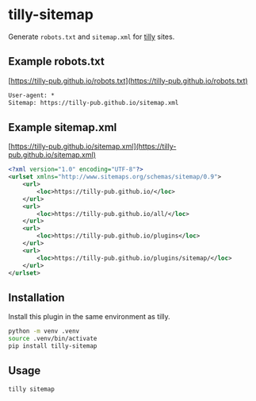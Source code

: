 # tilly-sitemap

Generate `robots.txt` and `sitemap.xml` for [tilly](https://github.com/tilly-pub/tilly) sites.

## Example robots.txt

[https://tilly-pub.github.io/robots.txt](https://tilly-pub.github.io/robots.txt)

```txt
User-agent: *
Sitemap: https://tilly-pub.github.io/sitemap.xml
```

## Example sitemap.xml


[https://tilly-pub.github.io/sitemap.xml](https://tilly-pub.github.io/sitemap.xml)

```xml
<?xml version="1.0" encoding="UTF-8"?>
<urlset xmlns="http://www.sitemaps.org/schemas/sitemap/0.9">
    <url>
        <loc>https://tilly-pub.github.io/</loc>
    </url>
    <url>
        <loc>https://tilly-pub.github.io/all/</loc>
    </url>
    <url>
        <loc>https://tilly-pub.github.io/plugins</loc>
    </url>
    <url>
        <loc>https://tilly-pub.github.io/plugins/sitemap/</loc>
    </url>
</urlset>
```


## Installation

Install this plugin in the same environment as tilly.

```bash
python -m venv .venv
source .venv/bin/activate
pip install tilly-sitemap
```

## Usage

```bash
tilly sitemap
```

